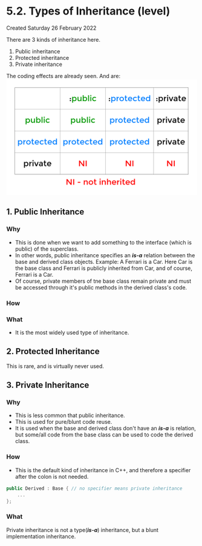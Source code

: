 # 5.2. Types of Inheritance (level)

Created Saturday 26 February 2022

There are 3 kinds of inheritance here.

1. Public inheritance
2. Protected inheritance
3. Private inheritance

The coding effects are already seen. And are:
![](../../../../../../assets/3_Syntax-image-1.png)

## 1. Public Inheritance

### Why

- This is done when we want to add something to the interface (which is public) of the superclass.
- In other words, public inheritance specifies an **_is-a_** relation between the base and derived class objects. Example: A Ferrari is a Car. Here Car is the base class and Ferrari is publicly inherited from Car, and of course, Ferrari is a Car.
- Of course, private members of tne base class remain private and must be accessed through it's public methods in the derived class's code.

### How

### What

- It is the most widely used type of inheritance.

## 2. Protected Inheritance

This is rare, and is virtually never used.

## 3. Private Inheritance

### Why

- This is less common that public inheritance.
- This is used for pure/blunt code reuse.
- It is used when the base and derived class don't have an **_is-a_** is relation, but some/all code from the base class can be used to code the derived class.

### How

- This is the default kind of inheritance in C++, and therefore a specifier after the colon is not needed.

```c++
public Derived : Base { // no specifier means private inheritance
	...
};
```

### What

Private inheritance is not a type(**_is-a_**) inheritance, but a blunt implementation inheritance.
